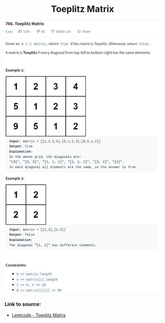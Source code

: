 <h1 align="center">Toeplitz Matrix</h1>

![alt text](https://raw.githubusercontent.com/matthew01lokiet/Github-repos-images/main/Algs/Arrays/01IQWhJA_o.png)

### Link to source: 
- <a href="https://leetcode.com/problems/toeplitz-matrix/">Leetcode - Toeplitz Matrix</a>
